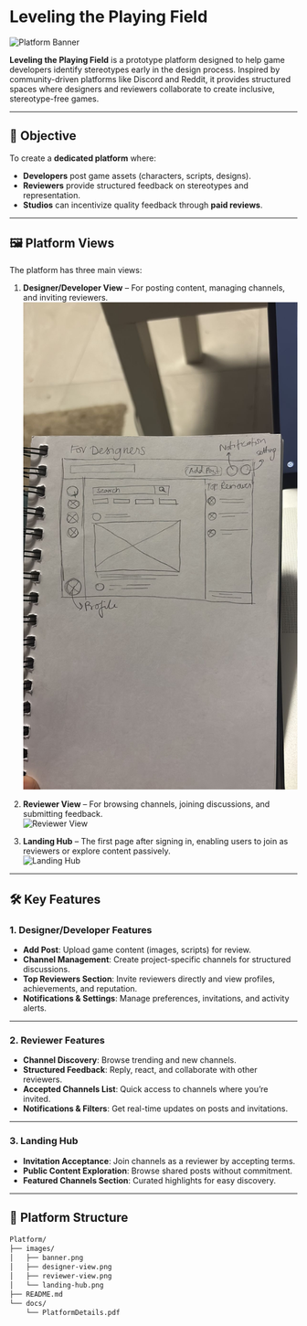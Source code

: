 # Leveling the Playing Field

![Platform Banner](images/banner.png)

**Leveling the Playing Field** is a prototype platform designed to help game developers identify stereotypes early in the design process. Inspired by community-driven platforms like Discord and Reddit, it provides structured spaces where designers and reviewers collaborate to create inclusive, stereotype-free games.

---

## 🎯 Objective

To create a **dedicated platform** where:
- **Developers** post game assets (characters, scripts, designs).
- **Reviewers** provide structured feedback on stereotypes and representation.
- **Studios** can incentivize quality feedback through **paid reviews**.

---

## 🖼️ Platform Views

The platform has three main views:

1. **Designer/Developer View** – For posting content, managing channels, and inviting reviewers.  
   ![Designer View](Images/designer-view.jpg)

3. **Reviewer View** – For browsing channels, joining discussions, and submitting feedback.  
   ![Reviewer View](images/reviewer-view.png)

4. **Landing Hub** – The first page after signing in, enabling users to join as reviewers or explore content passively.  
   ![Landing Hub](images/landing-hub.png)

---

## 🛠️ Key Features

### 1. Designer/Developer Features
- **Add Post**: Upload game content (images, scripts) for review.
- **Channel Management**: Create project-specific channels for structured discussions.
- **Top Reviewers Section**: Invite reviewers directly and view profiles, achievements, and reputation.
- **Notifications & Settings**: Manage preferences, invitations, and activity alerts.

---

### 2. Reviewer Features
- **Channel Discovery**: Browse trending and new channels.
- **Structured Feedback**: Reply, react, and collaborate with other reviewers.
- **Accepted Channels List**: Quick access to channels where you’re invited.
- **Notifications & Filters**: Get real-time updates on posts and invitations.

---

### 3. Landing Hub
- **Invitation Acceptance**: Join channels as a reviewer by accepting terms.
- **Public Content Exploration**: Browse shared posts without commitment.
- **Featured Channels Section**: Curated highlights for easy discovery.

---

## 📂 Platform Structure

```plaintext
Platform/
├── images/
│   ├── banner.png
│   ├── designer-view.png
│   ├── reviewer-view.png
│   └── landing-hub.png
├── README.md
└── docs/
    └── PlatformDetails.pdf
